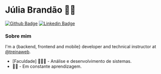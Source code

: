 # Júlia Brandão 👨‍💻 


[![Github Badge](https://img.shields.io/badge/-Github-000?style=flat-square&logo=Github&logoColor=white&link=https://github.com/fagnerpsantos)](https://github.com/juliabrandaooo)
[![Linkedin Badge](https://img.shields.io/badge/-LinkedIn-blue?style=flat-square&logo=Linkedin&logoColor=white&link=https://www.linkedin.com/in/fagnerpsantos/)](https://www.linkedin.com/in/júlia-brandão-278055174/)


### Sobre mim
I'm a {backend, frontend and mobile} developer and technical instructor at [@treinaweb](https://www.treinaweb.com.br/).

- [Faculdade] 👨🏼‍🏫 - Análise e desenvolvimento de sistemas.
- ✍🏼 - Em constante aprendizagem.

